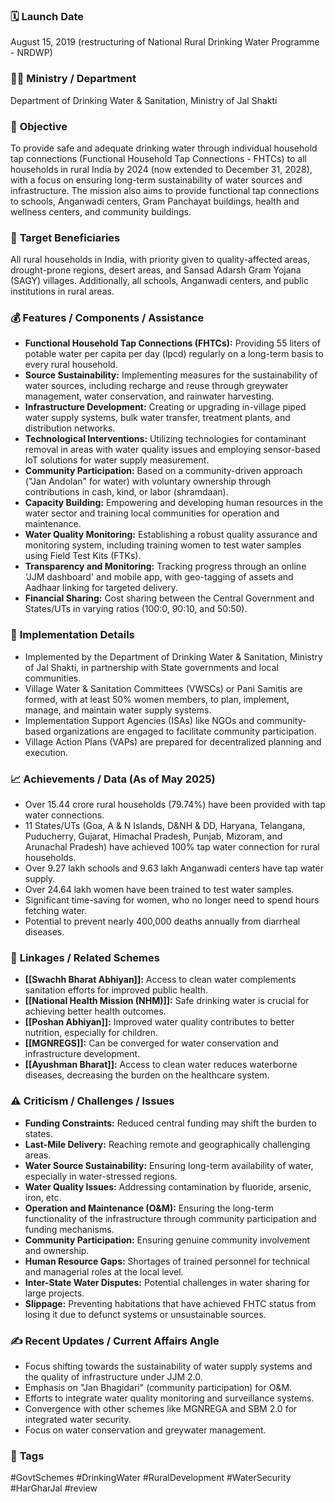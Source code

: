 
### 🗓️ **Launch Date**
August 15, 2019 (restructuring of National Rural Drinking Water Programme - NRDWP)

### 🧑‍🏫 **Ministry / Department**
Department of Drinking Water & Sanitation, Ministry of Jal Shakti

### 🎯 **Objective**
To provide safe and adequate drinking water through individual household tap connections (Functional Household Tap Connections - FHTCs) to all households in rural India by 2024 (now extended to December 31, 2028), with a focus on ensuring long-term sustainability of water sources and infrastructure. The mission also aims to provide functional tap connections to schools, Anganwadi centers, Gram Panchayat buildings, health and wellness centers, and community buildings.

### 👥 **Target Beneficiaries**
All rural households in India, with priority given to quality-affected areas, drought-prone regions, desert areas, and Sansad Adarsh Gram Yojana (SAGY) villages. Additionally, all schools, Anganwadi centers, and public institutions in rural areas.

### 💰 **Features / Components / Assistance**
- **Functional Household Tap Connections (FHTCs):** Providing 55 liters of potable water per capita per day (lpcd) regularly on a long-term basis to every rural household.
- **Source Sustainability:** Implementing measures for the sustainability of water sources, including recharge and reuse through greywater management, water conservation, and rainwater harvesting.
- **Infrastructure Development:** Creating or upgrading in-village piped water supply systems, bulk water transfer, treatment plants, and distribution networks.
- **Technological Interventions:** Utilizing technologies for contaminant removal in areas with water quality issues and employing sensor-based IoT solutions for water supply measurement.
- **Community Participation:** Based on a community-driven approach ("Jan Andolan" for water) with voluntary ownership through contributions in cash, kind, or labor (shramdaan).
- **Capacity Building:** Empowering and developing human resources in the water sector and training local communities for operation and maintenance.
- **Water Quality Monitoring:** Establishing a robust quality assurance and monitoring system, including training women to test water samples using Field Test Kits (FTKs).
- **Transparency and Monitoring:** Tracking progress through an online 'JJM dashboard' and mobile app, with geo-tagging of assets and Aadhaar linking for targeted delivery.
- **Financial Sharing:** Cost sharing between the Central Government and States/UTs in varying ratios (100:0, 90:10, and 50:50).

### 📍 **Implementation Details**
- Implemented by the Department of Drinking Water & Sanitation, Ministry of Jal Shakti, in partnership with State governments and local communities.
- Village Water & Sanitation Committees (VWSCs) or Pani Samitis are formed, with at least 50% women members, to plan, implement, manage, and maintain water supply systems.
- Implementation Support Agencies (ISAs) like NGOs and community-based organizations are engaged to facilitate community participation.
- Village Action Plans (VAPs) are prepared for decentralized planning and execution.

### 📈 **Achievements / Data** (As of May 2025)
- Over 15.44 crore rural households (79.74%) have been provided with tap water connections.
- 11 States/UTs (Goa, A & N Islands, D&NH & DD, Haryana, Telangana, Puducherry, Gujarat, Himachal Pradesh, Punjab, Mizoram, and Arunachal Pradesh) have achieved 100% tap water connection for rural households.
- Over 9.27 lakh schools and 9.63 lakh Anganwadi centers have tap water supply.
- Over 24.64 lakh women have been trained to test water samples.
- Significant time-saving for women, who no longer need to spend hours fetching water.
- Potential to prevent nearly 400,000 deaths annually from diarrheal diseases.

### 🧩 **Linkages / Related Schemes**
- **[[Swachh Bharat Abhiyan]]:** Access to clean water complements sanitation efforts for improved public health.
- **[[National Health Mission (NHM)]]:** Safe drinking water is crucial for achieving better health outcomes.
- **[[Poshan Abhiyan]]:** Improved water quality contributes to better nutrition, especially for children.
- **[[MGNREGS]]:** Can be converged for water conservation and infrastructure development.
- **[[Ayushman Bharat]]:** Access to clean water reduces waterborne diseases, decreasing the burden on the healthcare system.

### ⚠️ **Criticism / Challenges / Issues**
- **Funding Constraints:** Reduced central funding may shift the burden to states.
- **Last-Mile Delivery:** Reaching remote and geographically challenging areas.
- **Water Source Sustainability:** Ensuring long-term availability of water, especially in water-stressed regions.
- **Water Quality Issues:** Addressing contamination by fluoride, arsenic, iron, etc.
- **Operation and Maintenance (O&M):** Ensuring the long-term functionality of the infrastructure through community participation and funding mechanisms.
- **Community Participation:** Ensuring genuine community involvement and ownership.
- **Human Resource Gaps:** Shortages of trained personnel for technical and managerial roles at the local level.
- **Inter-State Water Disputes:** Potential challenges in water sharing for large projects.
- **Slippage:** Preventing habitations that have achieved FHTC status from losing it due to defunct systems or unsustainable sources.

### ✍️ **Recent Updates / Current Affairs Angle**
- Focus shifting towards the sustainability of water supply systems and the quality of infrastructure under JJM 2.0.
- Emphasis on "Jan Bhagidari" (community participation) for O&M.
- Efforts to integrate water quality monitoring and surveillance systems.
- Convergence with other schemes like MGNREGA and SBM 2.0 for integrated water security.
- Focus on water conservation and greywater management.

### 🔗 **Tags**
#GovtSchemes #DrinkingWater #RuralDevelopment #WaterSecurity #HarGharJal
#review